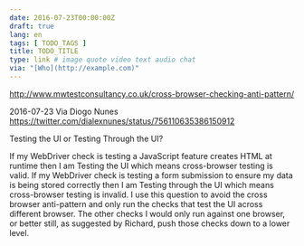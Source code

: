 ```yaml
---
date: 2016-07-23T00:00:00Z
draft: true
lang: en
tags: [ TODO_TAGS ]
title: TODO_TITLE
type: link # image quote video text audio chat
via: "[Who](http://example.com)"
---
```


<http://www.mwtestconsultancy.co.uk/cross-browser-checking-anti-pattern/>

2016-07-23
Via Diogo Nunes
https://twitter.com/dialexnunes/status/756110635386150912
>>>
Testing the UI or Testing Through the UI?


If my WebDriver check is testing a JavaScript feature creates HTML at runtime then I am Testing the UI which means cross-browser testing is valid.
If my WebDriver check is testing a form submission to ensure my data is being stored correctly then I am Testing through the UI which means cross-browser testing is invalid.
I use this question to avoid the cross browser anti-pattern and only run the checks that test the UI across different browser. The other checks I would only run against one browser, or better still, as suggested by Richard, push those checks down to a lower level.

